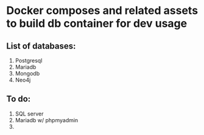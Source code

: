 # Docker composes and related assets to build db container for dev usage


## List of databases:
1. Postgresql
2. Mariadb
3. Mongodb
4. Neo4j


## To do:
1. SQL server
2. Mariadb w/ phpmyadmin
3. 
